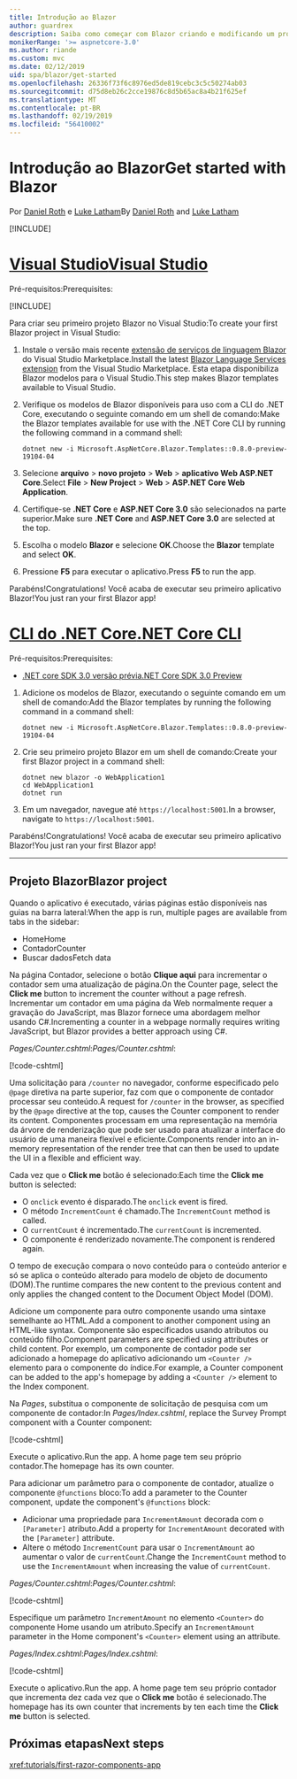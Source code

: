 ```yaml
---
title: Introdução ao Blazor
author: guardrex
description: Saiba como começar com Blazor criando e modificando um projeto Blazor.
monikerRange: '>= aspnetcore-3.0'
ms.author: riande
ms.custom: mvc
ms.date: 02/12/2019
uid: spa/blazor/get-started
ms.openlocfilehash: 26336f73f6c8976ed5de819cebc3c5c50274ab03
ms.sourcegitcommit: d75d8eb26c2cce19876c8d5b65ac8a4b21f625ef
ms.translationtype: MT
ms.contentlocale: pt-BR
ms.lasthandoff: 02/19/2019
ms.locfileid: "56410002"
---
```

# <a name="get-started-with-blazor"></a><span data-ttu-id="cbacc-103">Introdução ao Blazor</span><span class="sxs-lookup"><span data-stu-id="cbacc-103">Get started with Blazor</span></span>

<span data-ttu-id="cbacc-104">Por [Daniel Roth](https://github.com/danroth27) e [Luke Latham](https://github.com/guardrex)</span><span class="sxs-lookup"><span data-stu-id="cbacc-104">By [Daniel Roth](https://github.com/danroth27) and [Luke Latham](https://github.com/guardrex)</span></span>

[!INCLUDE[](~/includes/razor-components-preview-notice.md)]

# <a name="visual-studiotabvisual-studio"></a>[<span data-ttu-id="cbacc-105">Visual Studio</span><span class="sxs-lookup"><span data-stu-id="cbacc-105">Visual Studio</span></span>](#tab/visual-studio)

<span data-ttu-id="cbacc-106">Pré-requisitos:</span><span class="sxs-lookup"><span data-stu-id="cbacc-106">Prerequisites:</span></span>

[!INCLUDE[](~/includes/net-core-prereqs-vs-3.0.md)]

<span data-ttu-id="cbacc-107">Para criar seu primeiro projeto Blazor no Visual Studio:</span><span class="sxs-lookup"><span data-stu-id="cbacc-107">To create your first Blazor project in Visual Studio:</span></span>

1. <span data-ttu-id="cbacc-108">Instale o versão mais recente [extensão de serviços de linguagem Blazor](https://go.microsoft.com/fwlink/?linkid=870389) do Visual Studio Marketplace.</span><span class="sxs-lookup"><span data-stu-id="cbacc-108">Install the latest [Blazor Language Services extension](https://go.microsoft.com/fwlink/?linkid=870389) from the Visual Studio Marketplace.</span></span> <span data-ttu-id="cbacc-109">Esta etapa disponibiliza Blazor modelos para o Visual Studio.</span><span class="sxs-lookup"><span data-stu-id="cbacc-109">This step makes Blazor templates available to Visual Studio.</span></span>
1. <span data-ttu-id="cbacc-110">Verifique os modelos de Blazor disponíveis para uso com a CLI do .NET Core, executando o seguinte comando em um shell de comando:</span><span class="sxs-lookup"><span data-stu-id="cbacc-110">Make the Blazor templates available for use with the .NET Core CLI by running the following command in a command shell:</span></span>

   ```console
   dotnet new -i Microsoft.AspNetCore.Blazor.Templates::0.8.0-preview-19104-04
   ```

1. <span data-ttu-id="cbacc-111">Selecione **arquivo** > **novo projeto** > **Web** > **aplicativo Web ASP.NET Core**.</span><span class="sxs-lookup"><span data-stu-id="cbacc-111">Select **File** > **New Project** > **Web** > **ASP.NET Core Web Application**.</span></span>
1. <span data-ttu-id="cbacc-112">Certifique-se **.NET Core** e **ASP.NET Core 3.0** são selecionados na parte superior.</span><span class="sxs-lookup"><span data-stu-id="cbacc-112">Make sure **.NET Core** and **ASP.NET Core 3.0** are selected at the top.</span></span>
1. <span data-ttu-id="cbacc-113">Escolha o modelo **Blazor** e selecione **OK**.</span><span class="sxs-lookup"><span data-stu-id="cbacc-113">Choose the **Blazor** template and select **OK**.</span></span>
1. <span data-ttu-id="cbacc-114">Pressione **F5** para executar o aplicativo.</span><span class="sxs-lookup"><span data-stu-id="cbacc-114">Press **F5** to run the app.</span></span>

<span data-ttu-id="cbacc-115">Parabéns!</span><span class="sxs-lookup"><span data-stu-id="cbacc-115">Congratulations!</span></span> <span data-ttu-id="cbacc-116">Você acaba de executar seu primeiro aplicativo Blazor!</span><span class="sxs-lookup"><span data-stu-id="cbacc-116">You just ran your first Blazor app!</span></span>

<!--

# [Visual Studio Code](#tab/visual-studio-code)

Prerequisites:

[!INCLUDE[](~/includes/net-core-prereqs-vsc-3.0.md)]

To create your first Blazor project in Visual Studio Code:

1. Execute the following command in a command shell:

   ```console
   dotnet new blazor -o WebApplication1
   ```

1. Open the *WebApplication1* folder in Visual Studio Code.

1. Visual Studio code offers to create assets to build and debug the app, which includes the *tasks.json* and *launch.json* files. Select **Yes** to add the assets.

1. Execute the app using the Visual Studio Code debugger.

1. In a browser, navigate to `https://localhost:5001`.

Congratulations! You just ran your first Blazor app!

# [Visual Studio for Mac](#tab/visual-studio-mac)

.NET Core 3.0 will be supported with Visual Studio for Mac version 8.0 or later. Visual Studio for Mac version 8.0 Preview isn't available at this time.

Use the [.NET Core CLI version of this topic](xref:razor-components/get-started?tabs=netcore-cli) on macOS.

[!INCLUDE[](~/includes/net-core-prereqs-mac-3.0.md)]

To create your first project Blazor project in Visual Studio for Mac:

1. Select **File** > **New Solution** or **New Project**.
1. In the sidebar, select **.NET Core** > **App**.
1. Select **Blazor** and select **Next**.
1. The **Target Framework** defaults to **.NET Core 3.0**. Select **Next**.
1. In the **Project Name** field, enter `WebApplication1`. Select **Create**.
1. Select **Run** > **Run Without Debugging** to run the app *without the debugger*. Running with the debugger isn't supported at this time.

Congratulations! You just ran your first Blazor app!
-->

# <a name="net-core-clitabnetcore-cli"></a>[<span data-ttu-id="cbacc-117">CLI do .NET Core</span><span class="sxs-lookup"><span data-stu-id="cbacc-117">.NET Core CLI</span></span>](#tab/netcore-cli/)

<span data-ttu-id="cbacc-118">Pré-requisitos:</span><span class="sxs-lookup"><span data-stu-id="cbacc-118">Prerequisites:</span></span>

* [<span data-ttu-id="cbacc-119">.NET core SDK 3.0 versão prévia</span><span class="sxs-lookup"><span data-stu-id="cbacc-119">.NET Core SDK 3.0 Preview</span></span>](https://dotnet.microsoft.com/download/dotnet-core/3.0)

1. <span data-ttu-id="cbacc-120">Adicione os modelos de Blazor, executando o seguinte comando em um shell de comando:</span><span class="sxs-lookup"><span data-stu-id="cbacc-120">Add the Blazor templates by running the following command in a command shell:</span></span>

   ```console
   dotnet new -i Microsoft.AspNetCore.Blazor.Templates::0.8.0-preview-19104-04
   ```

1. <span data-ttu-id="cbacc-121">Crie seu primeiro projeto Blazor em um shell de comando:</span><span class="sxs-lookup"><span data-stu-id="cbacc-121">Create your first Blazor project in a command shell:</span></span>

   ```console
   dotnet new blazor -o WebApplication1
   cd WebApplication1
   dotnet run
   ```

1. <span data-ttu-id="cbacc-122">Em um navegador, navegue até `https://localhost:5001`.</span><span class="sxs-lookup"><span data-stu-id="cbacc-122">In a browser, navigate to `https://localhost:5001`.</span></span>

<span data-ttu-id="cbacc-123">Parabéns!</span><span class="sxs-lookup"><span data-stu-id="cbacc-123">Congratulations!</span></span> <span data-ttu-id="cbacc-124">Você acaba de executar seu primeiro aplicativo Blazor!</span><span class="sxs-lookup"><span data-stu-id="cbacc-124">You just ran your first Blazor app!</span></span>

---

## <a name="blazor-project"></a><span data-ttu-id="cbacc-125">Projeto Blazor</span><span class="sxs-lookup"><span data-stu-id="cbacc-125">Blazor project</span></span>

<span data-ttu-id="cbacc-126">Quando o aplicativo é executado, várias páginas estão disponíveis nas guias na barra lateral:</span><span class="sxs-lookup"><span data-stu-id="cbacc-126">When the app is run, multiple pages are available from tabs in the sidebar:</span></span>

* <span data-ttu-id="cbacc-127">Home</span><span class="sxs-lookup"><span data-stu-id="cbacc-127">Home</span></span>
* <span data-ttu-id="cbacc-128">Contador</span><span class="sxs-lookup"><span data-stu-id="cbacc-128">Counter</span></span>
* <span data-ttu-id="cbacc-129">Buscar dados</span><span class="sxs-lookup"><span data-stu-id="cbacc-129">Fetch data</span></span>

<span data-ttu-id="cbacc-130">Na página Contador, selecione o botão **Clique aqui** para incrementar o contador sem uma atualização de página.</span><span class="sxs-lookup"><span data-stu-id="cbacc-130">On the Counter page, select the **Click me** button to increment the counter without a page refresh.</span></span> <span data-ttu-id="cbacc-131">Incrementar um contador em uma página da Web normalmente requer a gravação do JavaScript, mas Blazor fornece uma abordagem melhor usando C#.</span><span class="sxs-lookup"><span data-stu-id="cbacc-131">Incrementing a counter in a webpage normally requires writing JavaScript, but Blazor provides a better approach using C#.</span></span>

<span data-ttu-id="cbacc-132">*Pages/Counter.cshtml*:</span><span class="sxs-lookup"><span data-stu-id="cbacc-132">*Pages/Counter.cshtml*:</span></span>

[!code-cshtml[](get-started/samples_snapshot/3.x/Counter1.cshtml)]

<span data-ttu-id="cbacc-133">Uma solicitação para `/counter` no navegador, conforme especificado pelo `@page` diretiva na parte superior, faz com que o componente de contador processar seu conteúdo.</span><span class="sxs-lookup"><span data-stu-id="cbacc-133">A request for `/counter` in the browser, as specified by the `@page` directive at the top, causes the Counter component to render its content.</span></span> <span data-ttu-id="cbacc-134">Componentes processam em uma representação na memória da árvore de renderização que pode ser usado para atualizar a interface do usuário de uma maneira flexível e eficiente.</span><span class="sxs-lookup"><span data-stu-id="cbacc-134">Components render into an in-memory representation of the render tree that can then be used to update the UI in a flexible and efficient way.</span></span>

<span data-ttu-id="cbacc-135">Cada vez que o **Click me** botão é selecionado:</span><span class="sxs-lookup"><span data-stu-id="cbacc-135">Each time the **Click me** button is selected:</span></span>

* <span data-ttu-id="cbacc-136">O `onclick` evento é disparado.</span><span class="sxs-lookup"><span data-stu-id="cbacc-136">The `onclick` event is fired.</span></span>
* <span data-ttu-id="cbacc-137">O método `IncrementCount` é chamado.</span><span class="sxs-lookup"><span data-stu-id="cbacc-137">The `IncrementCount` method is called.</span></span>
* <span data-ttu-id="cbacc-138">O `currentCount` é incrementado.</span><span class="sxs-lookup"><span data-stu-id="cbacc-138">The `currentCount` is incremented.</span></span>
* <span data-ttu-id="cbacc-139">O componente é renderizado novamente.</span><span class="sxs-lookup"><span data-stu-id="cbacc-139">The component is rendered again.</span></span>

<span data-ttu-id="cbacc-140">O tempo de execução compara o novo conteúdo para o conteúdo anterior e só se aplica o conteúdo alterado para modelo de objeto de documento (DOM).</span><span class="sxs-lookup"><span data-stu-id="cbacc-140">The runtime compares the new content to the previous content and only applies the changed content to the Document Object Model (DOM).</span></span>

<span data-ttu-id="cbacc-141">Adicione um componente para outro componente usando uma sintaxe semelhante ao HTML.</span><span class="sxs-lookup"><span data-stu-id="cbacc-141">Add a component to another component using an HTML-like syntax.</span></span> <span data-ttu-id="cbacc-142">Componente são especificados usando atributos ou conteúdo filho.</span><span class="sxs-lookup"><span data-stu-id="cbacc-142">Component parameters are specified using attributes or child content.</span></span> <span data-ttu-id="cbacc-143">Por exemplo, um componente de contador pode ser adicionado a homepage do aplicativo adicionando um `<Counter />` elemento para o componente do índice.</span><span class="sxs-lookup"><span data-stu-id="cbacc-143">For example, a Counter component can be added to the app's homepage by adding a `<Counter />` element to the Index component.</span></span>

<span data-ttu-id="cbacc-144">Na *Pages*, substitua o componente de solicitação de pesquisa com um componente de contador:</span><span class="sxs-lookup"><span data-stu-id="cbacc-144">In *Pages/Index.cshtml*, replace the Survey Prompt component with a Counter component:</span></span>

[!code-cshtml[](get-started/samples_snapshot/3.x/Index1.cshtml?highlight=7)]

<span data-ttu-id="cbacc-145">Execute o aplicativo.</span><span class="sxs-lookup"><span data-stu-id="cbacc-145">Run the app.</span></span> <span data-ttu-id="cbacc-146">A home page tem seu próprio contador.</span><span class="sxs-lookup"><span data-stu-id="cbacc-146">The homepage has its own counter.</span></span>

<span data-ttu-id="cbacc-147">Para adicionar um parâmetro para o componente de contador, atualize o componente `@functions` bloco:</span><span class="sxs-lookup"><span data-stu-id="cbacc-147">To add a parameter to the Counter component, update the component's `@functions` block:</span></span>

* <span data-ttu-id="cbacc-148">Adicionar uma propriedade para `IncrementAmount` decorada com o `[Parameter]` atributo.</span><span class="sxs-lookup"><span data-stu-id="cbacc-148">Add a property for `IncrementAmount` decorated with the `[Parameter]` attribute.</span></span>
* <span data-ttu-id="cbacc-149">Altere o método `IncrementCount` para usar o `IncrementAmount` ao aumentar o valor de `currentCount`.</span><span class="sxs-lookup"><span data-stu-id="cbacc-149">Change the `IncrementCount` method to use the `IncrementAmount` when increasing the value of `currentCount`.</span></span>

<span data-ttu-id="cbacc-150">*Pages/Counter.cshtml*:</span><span class="sxs-lookup"><span data-stu-id="cbacc-150">*Pages/Counter.cshtml*:</span></span>

[!code-cshtml[](get-started/samples_snapshot/3.x/Counter2.cshtml?highlight=4,8)]

<span data-ttu-id="cbacc-151">Especifique um parâmetro `IncrementAmount` no elemento `<Counter>` do componente Home usando um atributo.</span><span class="sxs-lookup"><span data-stu-id="cbacc-151">Specify an `IncrementAmount` parameter in the Home component's `<Counter>` element using an attribute.</span></span>

<span data-ttu-id="cbacc-152">*Pages/Index.cshtml*:</span><span class="sxs-lookup"><span data-stu-id="cbacc-152">*Pages/Index.cshtml*:</span></span>

[!code-cshtml[](get-started/samples_snapshot/3.x/Index2.cshtml)]

<span data-ttu-id="cbacc-153">Execute o aplicativo.</span><span class="sxs-lookup"><span data-stu-id="cbacc-153">Run the app.</span></span> <span data-ttu-id="cbacc-154">A home page tem seu próprio contador que incrementa dez cada vez que o **Click me** botão é selecionado.</span><span class="sxs-lookup"><span data-stu-id="cbacc-154">The homepage has its own counter that increments by ten each time the **Click me** button is selected.</span></span>

## <a name="next-steps"></a><span data-ttu-id="cbacc-155">Próximas etapas</span><span class="sxs-lookup"><span data-stu-id="cbacc-155">Next steps</span></span>

<xref:tutorials/first-razor-components-app>
